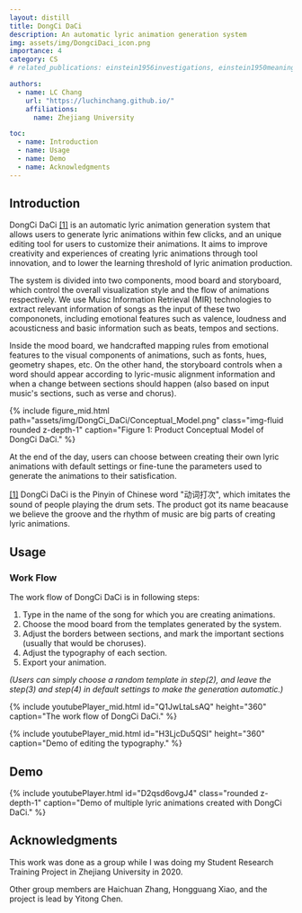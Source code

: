 ```yaml
---
layout: distill
title: DongCi DaCi
description: An automatic lyric animation generation system
img: assets/img/DongciDaci_icon.png
importance: 4
category: CS
# related_publications: einstein1956investigations, einstein1950meaning

authors:
  - name: LC Chang
    url: "https://luchinchang.github.io/"
    affiliations:
      name: Zhejiang University

toc:
  - name: Introduction
  - name: Usage
  - name: Demo
  - name: Acknowledgments
---
```


## Introduction

DongCi DaCi <a id="name-link" href="#naming-origin">[1]</a> is an automatic lyric animation generation system that allows users to generate lyric animations within few clicks, and an unique editing tool for users to customize their animations. It aims to improve creativity and experiences of creating lyric animations through tool innovation, and to lower the learning threshold of lyric animation production.

The system is divided into two components, mood board and storyboard, which control the overall visualization style and the flow of animations respectively. We use Muisc Information Retrieval (MIR) technologies to extract relevant information of songs as the input of these two compononets, including emotional features such as valence, loudness and acousticness and basic information such as beats, tempos and sections.

Inside the mood board, we handcrafted mapping rules from emotional features to the visual components of animations, such as fonts, hues, geometry shapes, etc. On the other hand, the storyboard controls when a word should appear according to lyric-music alignment information and when a change between sections should happen (also based on input music's sections, such as verse and chorus).

{% include figure_mid.html path="assets/img/DongCi_DaCi/Conceptual_Model.png" class="img-fluid rounded z-depth-1" caption="Figure 1: Product Conceptual Model of DongCi DaCi." %}

At the end of the day, users can choose between creating their own lyric animations with default settings or fine-tune the parameters used to generate the animations to their satisfication.

<p style="font-size: 14px;" id="naming-origin" >
  <a id="naming-origin" href="#name-link">[1]</a> DongCi DaCi is the Pinyin of Chinese word "动词打次", which imitates the sound of people playing the drum sets. The product got its name beacause we believe the groove and the rhythm of music are big parts of creating lyric animations.
</p>

## Usage

### Work Flow

The work flow of DongCi DaCi is in following steps:

1. Type in the name of the song for which you are creating animations.
2. Choose the mood board from the templates generated by the system.
3. Adjust the borders between sections, and mark the important sections (usually that would be choruses).
4. Adjust the typography of each section.
5. Export your animation.

<i>(Users can simply choose a random template in step(2), and leave the step(3) and step(4) in default settings to make the generation automatic.)</i>

{% include youtubePlayer_mid.html id="Q1JwLtaLsAQ" height="360" caption="The work flow of DongCi DaCi." %}

{% include youtubePlayer_mid.html id="H3LjcDu5QSI" height="360" caption="Demo of editing the typography." %}

## Demo

{% include youtubePlayer.html id="D2qsd6ovgJ4" class="rounded z-depth-1" caption="Demo of multiple lyric animations created with DongCi DaCi." %}

## Acknowledgments

This work was done as a group while I was doing my Student Research Training Project in Zhejiang University in 2020.

Other group members are Haichuan Zhang, Hongguang Xiao, and the project is lead by Yitong Chen.
